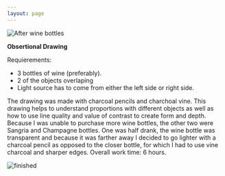 ```yaml
---
layout: page
---
```


![After wine bottles](https://farm9.staticflickr.com/8562/16383791952_e584562ba5_z.jpg)

**Obsertional Drawing**


Requierements: 
* 3 bottles of wine (preferably).
* 2 of the objects overlaping
* Light source has to come from either the left side or right side.

The drawing was made with charcoal pencils and charchoal vine. This drawing helps to understand proportions with different objects as well as how to use line quality and value of contrast to create form and depth. Because I was unable to purchase more wine bottles, the other two were Sangria and Champagne bottles. One was half drank, the wine bottle was transparent and because it was farther away I decided to go lighter with a charcoal pencil as opposed to the closer bottle, for which I had to use vine charcoal and sharper edges.
Overall work time: 6 hours.

![finished](https://farm8.staticflickr.com/7328/16197125530_542caa29b2.jpg)
